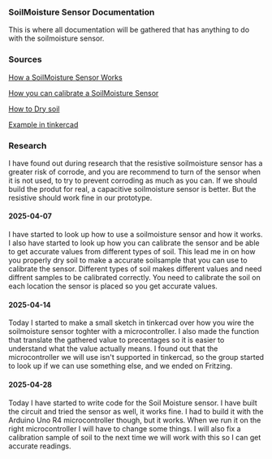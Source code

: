 ### SoilMoisture Sensor Documentation ###
This is where all documentation will be gathered that has anything to do with the soilmoisture sensor. 

### Sources ###

[How a SoilMoisture Sensor Works](https://lastminuteengineers.com/soil-moisture-sensor-arduino-tutorial/)

[How you can calibrate a SoilMoisture Sensor](https://greensense.github.io/Blog/2017/02/17/Arduino-Soil-Moisture-Sensor-Calibration/)

[How to Dry soil](https://helptheengineer.com/method-for-preparation-of-dry-soil-samples-for-various-tests/)

[Example in tinkercad](https://www.tinkercad.com/things/bPWjNliQ4GU-fabulous-hango/editel?returnTo=https%3A%2F%2Fwww.tinkercad.com%2Fdashboard%2Fdesigns%2Fcircuits)

### Research ### 

I have found out during research that the resistive soilmoisture sensor has a greater risk of corrode, and you are recommend to turn of the sensor when it is not used, to try to prevent corroding as much as you can. If we should build the produt for real, a capacitive soilmoisture sensor is better. But the resistive should work fine in our prototype. 

#### 2025-04-07 ####
I have started to look up how to use a soilmoisture sensor and how it works. I also have started to look up how you can calibrate the sensor and be able to get accurate values from different types of soil. This lead me in on how you properly dry soil to make a accurate soilsample that you can use to calibrate the sensor. Different types of soil makes different values and need diffrent samples to be calibrated correctly. You need to calibrate the soil on each location the sensor is placed so you get accurate values. 

#### 2025-04-14 ####
Today I started to make a small sketch in tinkercad over how you wire the soilmoisture sensor toghter with a microcontroller. I also made the function that translate the gathered value to precentages so it is easier to understand what the value actually means. I found out that the microcontroller we will use isn't supported in tinkercad, so the group started to look up if we can use something else, and we ended on Fritzing.  

#### 2025-04-28 ####
Today I have started to write code for the Soil Moisture sensor. I have built the circuit and tried the sensor as well, it works fine. I had to build it with the Arduino Uno R4 microcontroller though, but it works. When we run it on the right microcontroller I will have to change some things. I will also fix a calibration sample of soil to the next time we will work with this so I can get accurate readings. 